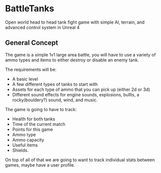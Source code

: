 # BattleTanks
Open world head to head tank fight game with simple AI, terrain, and advanced control system in Unreal 4

General Concept
---------------
The game is a simple 1v1 large area battle, you will have to use a variety of ammo types and items to either destroy or disable an enemy tank.


The requirements will be:
* A basic level
* A few different types of tanks to start with
* Assets for each type of ammo that you can pick up (either 2d or 3d)
* Different sound effects for engine sounds, explosions, bullts, a rocky(bouldery?) sound, wind, and music.

The game is going to have to track:
* Health for both tanks
* Time of the current match
* Points for this game
* Ammo type
* Ammo capacity
* Useful items
* Shields.
	
On top of all of that we are going to want to track individual stats between games, maybe have a user profile.
